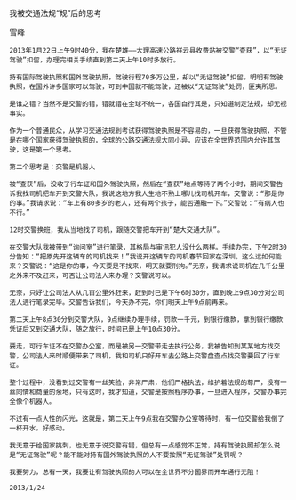 我被交通法规“规”后的思考

雪峰


    2013年1月22日上午9时40分，我在楚雄——大理高速公路祥云县收费站被交警“查获”，以“无证驾驶”扣留，办理完相关手续直到第二天上午10时多放行。

    持有国际驾驶执照和国外驾驶执照，驾驶行程70多万公里，却以“无证驾驶”扣留。明明有驾驶执照，在国外许多国家可以驾驶，可到中国就不能驾驶，还被以“无证驾驶”处罚，匪夷所思。

    是谁之错？当然不是交警的错，错就错在全球不统一，各国自行其是，只知道制定法规，却无视事实。

    作为一个普通民众，从学习交通法规到考试获得驾驶执照是不容易的，一旦获得驾驶执照，不管是在哪个国家获得驾驶执照的，全球的公路交通法规大同小异，应该在全世界范围内允许其驾驶，这是第一个思考。

    第二个思考是：交警是机器人

    被“查获”后，没收了行车证和国外驾驶执照，然后在“查获”地点等待了两个小时，期间交警告诉我找司机把车开到交警大队，我说这地方我人生地不熟上哪儿找司机开车，交警说：“那是你的事。”我请求说：“车上有80多岁的老人，还有两个孩子，能否通融一下。”交警说：“有病人也不行。”

    12时交警换班，我从当地找了司机，跟随交警把车开到“楚大交通大队”。

    在交警大队我被带到“询问室”进行笔录，其格局与审讯犯人没什么两样。手续办完，下午2时30分告知：“把原先开这辆车的司机找来！”我说开这辆车的司机春节回家在深圳，这么远如何能来？交警说：“这是你的事，今天要是不找来，明天就要刑拘。”无奈，我请求说司机在几千公里之外来不及赶来，可否让公司法人来办理？交警说可以。

    无奈，只好让公司法人从几百公里外赶来，赶到时已是下午6时30分，直到晚上9点30分对公司法人进行笔录完毕。交警告诉我们，今天办不完，你们明天上午9点前再来。

    第二天上午8点30分到交警大队，9点继续办理手续，罚款一千元，到银行缴款，拿到银行缴款凭证后又到交通大队，随之放行，时间已是上午10点30分。

    要走，可行车证不在交警办公室，而是被另一交警带走去执行公务，我被告知到某某地方找交警，公司法人来时顺便带来了司机，我和司机只好开车去公路上交警盘查点找交警要回了行车证。

    整个过程中，没看到过交警有一丝笑脸，非常严肃，他们严格执法，维护着法规的尊严，没有一丝同情和商量的余地，只有这时，我才知道，交警是按照程序办事，一旦进入程序，交警办事完全像个机器人。

    不过有一点人性的闪光，这就是，第二天上午9点我在交警办公室等待时，有一位交警给我倒了一杯开水，好感动。

    我无意于给国家挑刺，也无意于说交警有错，但总有一点感觉不正常，持有驾驶执照却怎么说是“无证驾驶”呢？能不能对持有国外驾驶执照的人不要按照“无证驾驶”处罚呢？

    我要努力，总有一天，我要让有驾驶执照的人可以在全世界不分国界而开车通行无阻！

    2013/1/24



